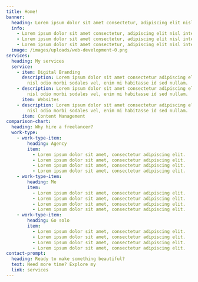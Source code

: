 ```yaml
---
title: Home!
banner:
  heading: Lorem ipsum dolor sit amet consectetur, adipiscing elit nisl integer.
  info:
    - Lorem ipsum dolor sit amet consectetur, adipiscing elit nisl integer.
    - Lorem ipsum dolor sit amet consectetur, adipiscing elit nisl integer.
    - Lorem ipsum dolor sit amet consectetur, adipiscing elit nisl integer.
  image: /images/uploads/web-development-0.png
services:
  heading: My services
  service:
    - item: Digital Branding
      description: Lorem ipsum dolor sit amet consectetur adipiscing elit, conubia
        nisl odio morbi sodales vel, enim mi habitasse id sed nullam.
    - description: Lorem ipsum dolor sit amet consectetur adipiscing elit, conubia
        nisl odio morbi sodales vel, enim mi habitasse id sed nullam.
      item: Websites
    - description: Lorem ipsum dolor sit amet consectetur adipiscing elit, conubia
        nisl odio morbi sodales vel, enim mi habitasse id sed nullam.
      item: Content Management
comparison-chart:
  heading: Why hire a freelancer?
  work-type:
    - work-type-item:
        heading: Agency
        item:
          - Lorem ipsum dolor sit amet, consectetur adipiscing elit.
          - Lorem ipsum dolor sit amet, consectetur adipiscing elit.
          - Lorem ipsum dolor sit amet, consectetur adipiscing elit.
          - Lorem ipsum dolor sit amet, consectetur adipiscing elit.
    - work-type-item:
        heading: Me
        item:
          - Lorem ipsum dolor sit amet, consectetur adipiscing elit.
          - Lorem ipsum dolor sit amet, consectetur adipiscing elit.
          - Lorem ipsum dolor sit amet, consectetur adipiscing elit.
          - Lorem ipsum dolor sit amet, consectetur adipiscing elit.
    - work-type-item:
        heading: Go solo
        item:
          - Lorem ipsum dolor sit amet, consectetur adipiscing elit.
          - Lorem ipsum dolor sit amet, consectetur adipiscing elit.
          - Lorem ipsum dolor sit amet, consectetur adipiscing elit.
          - Lorem ipsum dolor sit amet, consectetur adipiscing elit.
contact-prompt:
  heading: Ready to make something beautiful?
  text: Need more time? Explore my
  link: services
---
```

